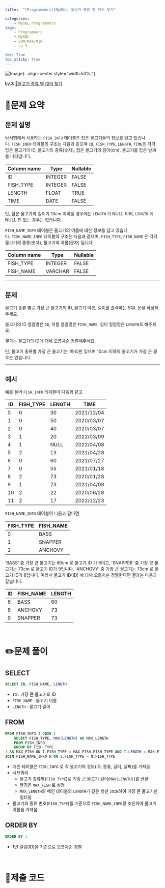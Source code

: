 ```yaml
---
title:  "[Programmers][MySQL] 물고기 종류 별 대어 찾기"

categories: 
    - MySQL_Programmers
tags: 
    - Programmers
    - MySQL
    - SUM/MAX/MIN
    - Lv.3

toc: True
toc_sticky: True
---
```

![Image](https://github.com/user-attachments/assets/61171657-416b-4bc4-a74a-f29ecd4b43b5){: .align-center style="width:50%;"}

**Lv.3**
[🔗물고기 종류 별 대어 찾기](https://school.programmers.co.kr/learn/courses/30/lessons/293261)

# 📝문제 요약
## 문제 설명

낚시앱에서 사용하는 `FISH_INFO` 테이블은 잡은 물고기들의 정보를 담고 있습니다. `FISH_INFO` 테이블의 구조는 다음과 같으며 `ID`, `FISH_TYPE`, `LENGTH`, `TIME`은 각각 잡은 물고기의 ID, 물고기의 종류(숫자), 잡은 물고기의 길이(cm), 물고기를 잡은 날짜를 나타냅니다.

| Column name | Type | Nullable |
| --- | --- | --- |
| ID | INTEGER | FALSE |
| FISH_TYPE | INTEGER | FALSE |
| LENGTH | FLOAT | TRUE |
| TIME | DATE | FALSE |

단, 잡은 물고기의 길이가 10cm 이하일 경우에는 `LENGTH` 가 NULL 이며, `LENGTH` 에 NULL 만 있는 경우는 없습니다.

`FISH_NAME_INFO` 테이블은 물고기의 이름에 대한 정보를 담고 있습니다. `FISH_NAME_INFO` 테이블의 구조는 다음과 같으며, `FISH_TYPE`, `FISH_NAME` 은 각각 물고기의 종류(숫자), 물고기의 이름(문자) 입니다.

| Column name | Type | Nullable |
| --- | --- | --- |
| FISH_TYPE | INTEGER | FALSE |
| FISH_NAME | VARCHAR | FALSE |

---

## 문제

물고기 종류 별로 가장 큰 물고기의 ID, 물고기 이름, 길이를 출력하는 SQL 문을 작성해주세요.

물고기의 ID 컬럼명은 `ID`, 이름 컬럼명은 `FISH_NAME`, 길이 컬럼명은 `LENGTH`로 해주세요.

결과는 물고기의 ID에 대해 오름차순 정렬해주세요.

단, 물고기 종류별 가장 큰 물고기는 1마리만 있으며 10cm 이하의 물고기가 가장 큰 경우는 없습니다.

---

## 예시

예를 들어 `FISH_INFO` 테이블이 다음과 같고

| ID | FISH_TYPE | LENGTH | TIME |
| --- | --- | --- | --- |
| 0 | 0 | 30 | 2021/12/04 |
| 1 | 0 | 50 | 2020/03/07 |
| 2 | 0 | 40 | 2020/03/07 |
| 3 | 1 | 20 | 2022/03/09 |
| 4 | 1 | NULL | 2022/04/08 |
| 5 | 2 | 13 | 2021/04/28 |
| 6 | 0 | 60 | 2021/07/27 |
| 7 | 0 | 55 | 2021/01/18 |
| 8 | 2 | 73 | 2020/01/28 |
| 9 | 1 | 73 | 2021/04/08 |
| 10 | 2 | 22 | 2020/06/28 |
| 11 | 2 | 17 | 2022/12/23 |

`FISH_NAME_INFO` 테이블이 다음과 같다면

| FISH_TYPE | FISH_NAME |
| --- | --- |
| 0 | BASS |
| 1 | SNAPPER |
| 2 | ANCHOVY |

'BASS' 중 가장 큰 물고기는 60cm 로 물고기 ID 가 6이고, 'SNAPPER' 중 가장 큰 물고기는 73cm 로 물고기 ID가 9입니다. 'ANCHOVY' 중 가장 큰 물고기는 73cm 로 물고기 ID가 8입니다. 따라서 물고기 ID(ID) 에 대해 오름차순 정렬한다면 결과는 다음과 같습니다.

| ID | FISH_NAME | LENGTH |
| --- | --- | --- |
| 6 | BASS | 60 |
| 8 | ANCHOVY | 73 |
| 9 | SNAPPER | 73 |

<br>

# ✏️문제 풀이
## SELECT

```sql
SELECT ID, FISH_NAME, LENGTH
```

- `ID` : 가장 큰 물고기의 ID
- `FISH_NAME` : 물고기 이름
- `LENGTH` : 물고기 길이

## FROM

```sql
FROM FISH_INFO I JOIN (
    SELECT FISH_TYPE, MAX(LENGTH) AS MAX_LENGTH
    FROM FISH_INFO
    GROUP BY FISH_TYPE
) AS MAX_FISH ON I.FISH_TYPE = MAX_FISH.FISH_TYPE AND I.LENGTH = MAX_FISH.MAX_LENGTH
JOIN FISH_NAME_INFO N ON I.FISH_TYPE = N.FISH_TYPE
```

- 메인 테이블은 `FISH_INFO` 로 각 물고기의 정보(ID, 종류, 길이, 날짜)를 가져옴
- 서브쿼리
    - 물고기 종류별(`FISH_TYPE`)로 가장 큰 물고기 길이(`MAX(LENGTH)`)를 반환
    - 별칭은 `MAX_FISH` 로 설정
    - `MAX_LENGTH`와 메인 테이블의 `LENGTH`가 같은 행만 `JOIN`하여 가장 큰 물고기만 필터링
- 물고기의 종류 번호(`FISH_TYPE`)를 기준으로 `FISH_NAME_INFO`랑 조인하여 물고기 이름을 가져옴

## ORDER BY

```sql
ORDER BY 1
```

- 1번 컬럼(ID)을 기준으로 오름차순 정렬

<br>

# 💯제출 코드
